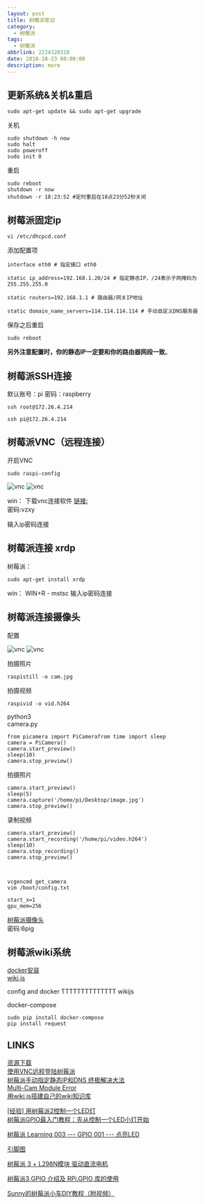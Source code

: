 ```yaml
---
layout: post
title: 树莓派笔记
category: 
  - 树莓派
tags: 
  - 树莓派
abbrlink: 2224320310
date: 2018-10-23 00:00:00
description: more
---
```


## 更新系统&关机&重启

	sudo apt-get update && sudo apt-get upgrade

关机  

	sudo shutdown -h now
	sudo halt
	sudo poweroff
	sudo init 0

重启  

	sudo reboot
	shutdown -r now
	shutdown -r 18:23:52 #定时重启在18点23分52秒关闭

## 树莓派固定ip

	vi /etc/dhcpcd.conf

添加配置项  
	
	interface eth0 # 指定接口 eth0
	
	static ip_address=192.168.1.20/24 # 指定静态IP，/24表示子网掩码为 255.255.255.0
	
	static routers=192.168.1.1 # 路由器/网关IP地址
	
	static domain_name_servers=114.114.114.114 # 手动自定义DNS服务器

保存之后重启  

	sudo reboot

**另外注意配置时，你的静态IP一定要和你的路由器网段一致**。


## 树莓派SSH连接
默认账号：pi   密码：raspberry  

	ssh root@172.26.4.214

	ssh pi@172.26.4.214



## 树莓派VNC（远程连接）
开启VNC  
	
	sudo raspi-config

![vnc](https://raw.githubusercontent.com/tea9/image/master/blog_img/22/01.png) 
![vnc](https://raw.githubusercontent.com/tea9/image/master/blog_img/22/02.png) 


win：
下载vnc连接软件
[链接:](https://pan.baidu.com/s/10A0iSWmXUJedNLfbist8ug)  
密码:vzxy

输入ip密码连接


## 树莓派连接 xrdp

树莓派：  

	sudo apt-get install xrdp

win：
WIN+R - mstsc
输入ip密码连接


## 树莓派连接摄像头

配置  

![vnc](https://raw.githubusercontent.com/tea9/image/master/blog_img/22/03.png) 
![vnc](https://raw.githubusercontent.com/tea9/image/master/blog_img/22/04.png) 

拍摄照片  

	raspistill -o cam.jpg

拍摄视频  

	raspivid -o vid.h264


python3  
camera.py  

	from picamera import PiCamerafrom time import sleep 
	camera = PiCamera()
	camera.start_preview()
	sleep(10)
	camera.stop_preview()


拍摄照片

	camera.start_preview()
	sleep(5) 
	camera.capture('/home/pi/Desktop/image.jpg') 
	camera.stop_preview()

录制视频  

	camera.start_preview() 
	camera.start_recording('/home/pi/video.h264') 
	sleep(10)
	camera.stop_recording()
	camera.stop_preview()



	vcgencmd get_camera
	vim /boot/config.txt

	start_x=1
	gpu_mem=256

[树莓派摄像头](https://pan.baidu.com/s/1wafsFY7_8iuQZm0QX4QJug)  
密码:6pig

## 树莓派wiki系统

[docker安装](http://www.runoob.com/docker/ubuntu-docker-install.html)  
[wiki.js](https://github.com/Requarks/wiki)  

config and docker
TTTTTTTTTTTTTT
wikijs

docker-compose  

	sudo pip install docker-compose
	pip install request



## LINKS

[资源下载](http://shumeipai.nxez.com/download)  
[使用VNC远程登陆树莓派](https://blog.csdn.net/u012952807/article/details/70225700)  
[树莓派手动指定静态IP和DNS 终极解决大法](https://blog.csdn.net/u013178472/article/details/78574878)  
[Multi-Cam Module Error](https://raspberrypi.stackexchange.com/questions/51322/multi-cam-module-error)  
[用wiki.js搭建自己的wiki知识库](https://blog.csdn.net/michael_llh/article/details/80210951)  

[[经验] 用树莓派2控制一个LED灯](http://bbs.elecfans.com/jishu_542880_1_1.html)  
[树莓派GPIO最入门教程：先从控制一个LED小灯开始](https://www.jianshu.com/p/27104b0c5da1)  

[树莓派 Learning 003 --- GPIO 001 --- 点亮LED](https://blog.csdn.net/github_35160620/article/details/52140967)  

[引脚图](https://image.baidu.com/search/detail?ct=503316480&z=0&ipn=d&word=%E6%A0%91%E8%8E%93%E6%B4%BE%E9%92%88%E8%84%9A%E5%9B%BE&hs=2&pn=5&spn=0&di=9211195430&pi=0&rn=1&tn=baiduimagedetail&is=0%2C0&ie=utf-8&oe=utf-8&cl=2&lm=-1&cs=2469181244%2C1318570245&os=2596068280%2C2211848993&simid=1258434643%2C4156524171&adpicid=0&lpn=0&ln=30&fr=ala&fm=&sme=&cg=&bdtype=11&oriquery=%E6%A0%91%E8%8E%93%E6%B4%BE%E9%92%88%E8%84%9A%E5%9B%BE&objurl=http%3A%2F%2Fupload-images.jianshu.io%2Fupload_images%2F80704-7a5b8c35888d93b8.jpg&fromurl=ippr_z2C%24qAzdH3FAzdH3Fooo_z%26e3B3twgfi7_z%26e3Bv54AzdH3FrAzdH3Fuv00v8vukkw1&gsm=0&islist=&querylist=)  

[树莓派 3 + L298N模块 驱动直流电机](https://www.jianshu.com/p/775b4fb2c98d)  

[树莓派3 GPIO 介绍及 RPi.GPIO 库的使用](https://www.jianshu.com/p/1db0b3e4fd56)  

[Sunny的树莓派小车DIY教程（附视频）](http://shumeipai.nxez.com/2015/11/08/raspberry-pi-car-diy-tutorials-by-sunny.html)  



